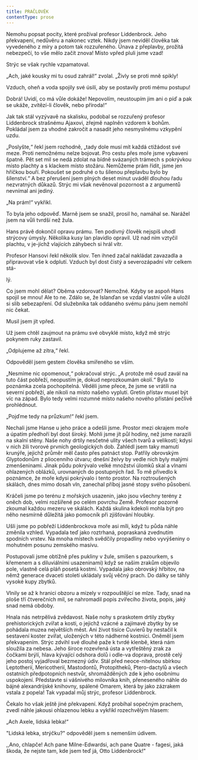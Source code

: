 ```yaml
---
title: PRAČLOVĚK
contentType: prose
---
```


<section>

Nemohu popsat pocity, které prožíval profesor Liddenbrock. Jeho překvapení, nedůvěru a nakonec vztek. Nikdy jsem neviděl člověka tak vyvedeného z míry a potom tak rozzuřeného. Únava z přeplavby, prožitá nebezpečí, to vše mělo začít znova! Místo vpřed pluli jsme vzad!

Strýc se však rychle vzpamatoval.

„Ach, jaké kousky mi tu osud zahrál!“ zvolal. „Živly se proti mně spikly!

Vzduch, oheň a voda spojily své úsilí, aby se postavily proti mému postupu!

Dobrá! Uvidí, co má vůle dokáže! Nepovolím, neustoupím jim ani o píď a pak se ukáže, zvítězí-li člověk, nebo příroda!“

Jak tak stál vyzývavě na skalisku, podobal se rozzuřený profesor Liddenbrock strašnému Ajaxovi, zřejmě naplněn vzdorem k bohům. Pokládal jsem za vhodné zakročit a nasadit jeho nesmyslnému vzkypění uzdu.

„Poslyšte,“ řekl jsem rozhodně, „tady dole musí mít každá ctižádost své meze. Proti nemožnému nelze bojovat. Pro cestu přes moře jsme vybaveni špatně. Pět set mil se nedá zdolat na bídně svázaných trámech s pokrývkou místo plachty a s klackem místo stožáru. Nemůžeme prám řídit, jsme jen hříčkou bouří. Pokoušet se podruhé o tu šílenou přeplavbu bylo by šílenství.“ A bez přerušení jsem plných deset minut uváděl dlouhou řadu nezvratných důkazů. Strýc mi však nevěnoval pozornost a z argumentů nevnímal ani jediný.

„Na prám!“ vykřikl.

To byla jeho odpověď. Marně jsem se snažil, prosil ho, namáhal se. Narážel jsem na vůli tvrdší než žula.

Hans právě dokončil opravu prámu. Ten podivný člověk nejspíš uhodl strýcovy úmysly. Několika kusy lan plavidlo opravil. Už nad ním vztyčil plachtu, v je-jíchž vlajících záhybech si hrál vítr.

Profesor Hansovi řekl několik slov. Ten ihned začal nakládat zavazadla a připravovat vše k odplutí. Vzduch byl dost čistý a severozápadní vítr celkem stá-

lý.

Co jsem mohl dělat? Oběma vzdorovat? Nemožné. Kdyby se aspoň Hans spojil se mnou! Ale to ne. Zdálo se, že Islanďan se vzdal vlastní vůle a uložil si slib sebezapření. Od služebníka tak oddaného svému pánu jsem nemohl nic čekat.

Musil jsem jít vpřed.

Už jsem chtěl zaujmout na prámu své obvyklé místo, když mě strýc pokynem ruky zastavil.

„Odplujeme až zítra,“ řekl.

Odpověděl jsem gestem člověka smířeného se vším.

„Nesmíme nic opomenout,“ pokračoval strýc. „A protože mě osud zavál na tuto část pobřeží, neopustím je, dokud neprozkoumám okolí.“ Byla to poznámka zcela pochopitelná. Věděli jsme přece, že jsme se vrátili na severní pobřeží, ale nikoli na místo našeho vyplutí. Gretin přístav musel být víc na západ. Bylo tedy velmi rozumné místo našeho nového přistání pečlivě prohlédnout.

„Pojďme tedy na průzkum!“ řekl jsem.

Nechali jsme Hanse u jeho práce a odešli jsme. Prostor mezi okrajem moře a úpatím předhoří byl dost široký. Mohli jsme jít půl hodiny, než jsme narazili na skalní stěny. Naše nohy drtily nesčetné ulity všech tvarů a velikostí; kdysi v nich žili tvorové prvních geologických dob. Zahlédl jsem taky mamutí krunýře, jejichž průměr měl často přes patnáct stop. Patřily obrovským Glyptodonům z pliocenního útvaru; dnešní želvy by vedle nich byly malými zmenšeninami. Jinak půdu pokrývalo velké množství úlomků skal a vlnami ohlazených oblázků, urovnaných do postupných řad. To mě přivedlo k poznámce, že moře kdysi pokrývalo i tento prostor. Na roztroušených skálách, dnes mimo dosah vln, zanechal příboj jasné stopy svého působení.

Kráčeli jsme po terénu z mořských usazenin, jako jsou všechny terény z oněch dob, velmi rozšířené po celém povrchu Země. Profesor pozorně zkoumal každou mezeru ve skálách. Každá skulina kdekoli mohla být pro něho nesmírně důležitá jako pomocník při zjišťování hloubky.

Ušli jsme po pobřeží Liddenbrockova moře asi míli, když tu půda náhle změnila vzhled. Vypadala teď jako roztrhaná, popraskaná zvednutím spodních vrstev. Na mnoha místech svědčily propadliny nebo vyvýšeniny o mohutném posunu zemského masívu.

Postupovali jsme obtížně přes pukliny v žule, smíšen s pazourkem, s křemenem a s diluviálními usazeninami) když se našim zrakům objevilo pole, vlastně celá pláň posetá kostmi. Vypadala jako obrovský hřbitov, na němž generace dvaceti století ukládaly svůj věčný prach. Do dálky se táhly vysoké kupy zbytků.

Vlnily se až k hranici obzoru a mizely v rozpouštějící se mlze. Tady, snad na ploše tří čtverečních mil, se nahromadil popis zvířecího života, popis, jaký snad nemá obdoby.

Hnala nás netrpělivá zvědavost. Naše nohy s praskotem drtily zbytky prehistorických zvířat a kosti, o jejichž vzácné a zajímavé zbytky by se pohádala muzea největších měst. Ani život tisíce Cuvierů by nestačil k sestavení koster zvířat, uložených v této nádherné kostnici. Oněměl jsem překvapením. Strýc zdvihl své dlouhé paže k tvrdé klenbě, která nám sloužila za nebesa. Jeho široce rozevřená ústa a vytřeštěný zrak za čočkami brýlí, hlava kývající odshora dolů i odle-va doprava, prostě celý jeho postoj vyjadřoval bezmezný údiv. Stál před neoce-nitelnou sbírkou Leptotherií, Mericotherií, Mastodontů, Protopitheků, Ptero-dactylů a všech ostatních předpotopních nestvůr, shromážděných zde k jeho osobnímu uspokojení. Představte si vášnivého milovníka knih, přeneseného náhle do bájné alexandrijské knihovny, spálené Omarem, která by jako zázrakem vstala z popela! Tak vypadal můj strýc, profesor Liddenbrock.

Čekalo ho však ještě jiné překvapení. Když probíhal sopečným prachem, zvedl náhle jakousi ohlazenou lebku a vykřikl rozechvělým hlasem:

„Ach Axele, lidská lebka!“

"Lidská lebka, strýčku?" odpověděl jsem s nemenším údivem.

,,Ano, chlapče! Ach pane Milne-Edwardsi, ach pane Quatre - fagesi, jaká škoda, že nejste tam, kde jsem teď já, Otto Liddenbrock!"

</section>
